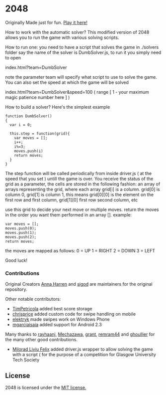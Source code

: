 # 2048
Originally Made just for fun. [Play it here!](http://gabrielecirulli.github.io/2048/)

How to work with the automatic solver?
This modified version of 2048 allows you to run the game with various solving scripts.

How to run one: you need to have a script that solves the game in ./solvers folder
say the name of the solver is DumbSolver.js, to run it you simply need to open

index.html?team=DumbSolver

note the parameter team will specify what script to use to solve the game.
You can also set the speed at which the game will be solved

index.html?team=DumbSolver&speed=100
( range [ 1 - your maximum magic patience number here ] )

How to build a solver? Here's the simplest example

```
function DumbSolver()
{
  var i = 0;
  
  this.step = function(grid){
    var moves = [];
    i++;
    i%=3; 
    moves.push(i)
    return moves;
  }
}
```
The step function will be called periodically from inside driver.js ( at the speed that you set ) untill the game is over.
You receive the status of the grid as a parameter, the cells are stored in the following fashion:
an array of arrays representing the grid, where each array grid[i] is a column.
grid[0] is column 0, grid[1] is column 1, this means grid[0][0] is the element on the first row and first column, 
grid[1][0] first row second column, etc

use this grid to decide your next move or multiple moves. 
return the moves in the order you want them performed in an array []. 
example:
```
var moves = [];
moves.push(0);
moves.push(1);
moves.push(2);
return moves;
```
the moves are mapped as follows:
0 = UP
1 = RIGHT
2 = DOWN
3 = LEFT

Good luck!

### Contributions

Original Creators
[Anna Harren](https://github.com/iirelu/) and [sigod](https://github.com/sigod) are maintainers for the original repository.

Other notable contributors:

 - [TimPetricola](https://github.com/TimPetricola) added best score storage
 - [chrisprice](https://github.com/chrisprice) added custom code for swipe handling on mobile
 - [elektryk](https://github.com/elektryk) made swipes work on Windows Phone
 - [mgarciaisaia](https://github.com/mgarciaisaia) added support for Android 2.3

Many thanks to [rayhaanj](https://github.com/rayhaanj), [Mechazawa](https://github.com/Mechazawa), [grant](https://github.com/grant), [remram44](https://github.com/remram44) and [ghoullier](https://github.com/ghoullier) for the many other good contributions.

- [Milorad Liviu Felix](https://github.com/iFlex) added driver.js wrapper to allow solving the game with a script ( for the purpose of a competition for Glasgow University Tech Society

## License
2048 is licensed under the [MIT license.](https://github.com/gabrielecirulli/2048/blob/master/LICENSE.txt)

